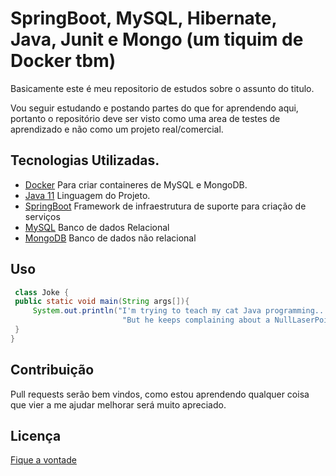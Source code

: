 # SpringBoot, MySQL, Hibernate, Java, Junit e Mongo (um tiquim de Docker tbm)

Basicamente este é meu repositorio de estudos sobre o assunto do titulo.

Vou seguir estudando e postando partes do que for aprendendo aqui, portanto o repositório deve ser visto como uma area de testes de aprendizado e não como um projeto real/comercial.

## Tecnologias Utilizadas.

* [Docker](https://www.docker.com/) Para criar containeres de MySQL e MongoDB.
* [Java 11](https://www.oracle.com/br/java/technologies/javase-jdk11-downloads.html) Linguagem do Projeto.
* [SpringBoot](https://spring.io/projects/spring-boot) Framework de infraestrutura de suporte para criação de serviços
* [MySQL](https://www.mysql.com/) Banco de dados Relacional
* [MongoDB](https://www.mongodb.com/pt-br) Banco de dados não relacional

## Uso

```java
 class Joke {
 public static void main(String args[]){
     System.out.println("I'm trying to teach my cat Java programming..." + 
                         "But he keeps complaining about a NullLaserPointerException`.");
 }
}

```

## Contribuição
Pull requests serão bem vindos, como estou aprendendo qualquer coisa que vier a me ajudar melhorar será muito apreciado.

## Licença
[Fique a vontade](https://www.youtube.com/watch?v=dQw4w9WgXcQ)
